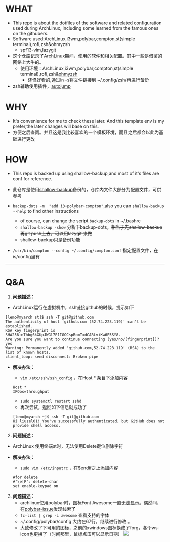 # WHAT

- This repo is about the dotfiles of the software and related configuration used during ArchLinux, including some learned from the famous ones on the githubers.  
- Software used:ArchLinux,i3wm,polybar,compton,st(simple terminal),rofi,zsh&ohmyzsh
  - spf13-vim,lazygit
- 这个仓库记录了ArchLinux期间，使用的软件和相关配置。其中一些是借鉴的网络上大牛的。
  - 使用环境：ArchLinux,i3wm,polybar,compton,st(simple terminal),rofi,zsh&[ohmyzsh](https://github.com/ohmyzsh/ohmyzsh)
    - 还怪好看的,通过ln -s将文件链接到 ~/.config/zsh/再进行备份
- zsh辅助使用插件，[autojump](https://github.com/wting/autojump) 

# WHY

- It's convenience for me to check these later. And this template env is my prefer,the later changes will base on this.
- 方便之后查阅。并且这是我比较喜欢的一个模板环境，而且之后都会以此为基础进行更改

# HOW 

- This repo is backed up using shallow-backup,and most of it's files are conf for reference.  
- 此仓库是使用[shallow-backup](https://github.com/alichtman/shallow-backup)备份的，仓库内文件大部分为配置文件，可供参考
- `backup-dots -m  "add i3+polybar+compton"`,also you can `shallow-backup --help` to find other instructions
  - of course, can change the script `backup-dots` in ~/.bashrc
  - `shallow-backup -show`  分析下backup-dots，~~相当于先shallow-backup 再git push上去。可以用lazygit 来做~~
  - ~~shallow-backup只是备份功能~~

- `/usr/bin/compton --config ~/.config/compton.conf` 指定配置文件，在is/config里有

---

# Q&A

1. **问题描述：**

- ArchLinux运行在虚拟机中，ssh链接github的时候，提示如下

```shell
[lemo@myarch st]$ ssh -T git@github.com 
The authenticity of host 'github.com (52.74.223.119)' can't be established.
RSA key fingerprint is SHA256:nThbg6kXUpJWGl7E1IGOCspRomTxdCARLviKw6E5SY8.
Are you sure you want to continue connecting (yes/no/[fingerprint])? yes
Warning: Permanently added 'github.com,52.74.223.119' (RSA) to the list of known hosts.
client_loop: send disconnect: Broken pipe
```

- **解决办法：**

  - `vim /etc/ssh/ssh_config`  ，在Host * 条目下添加内容

  ```shell
  Host *
  IPQos=throughput
  ```

  - `sudo systemctl restart sshd`  
  - 再次尝试，返回如下信息就成功了
  
  ```shell
  [lemo@myarch ~]$ ssh -T git@github.com 
  Hi liuzel01! You've successfully authenticated, but GitHub does not provide shell access.
  ```
  

2. **问题描述：**

- ArchLinux 使用终端st时，无法使用Delete键位删除字符

- **解决办法：**

  - `sudo vim /etc/inputrc` ，在$endif之上添加内容
  ```shell
  #for delete 
  #"\e[P": delete-char
  set enable-keypad on 
  ```

3. **问题描述：**
   - archlinux使用polybar时，图标Font Awesome一直无法显示。偶然间，在[polybar-issue](https://github.com/polybar/polybar/issues/924)发现线索了
   - `fc-list | grep -i awesome`   查看支持的字体  
   - ~/.config/polybar/config  大约在67行，继续进行修改 。
   -  大致修改了下可用的图标，之前的xwindows图标换成了forg，各个ws-icon也更换了（时间那里，鼠标点击可以显示日期）
   ![](https://cdn.jsdelivr.net/gh/liuzel01/MyPicBed@master/data/20200604230531.png)
